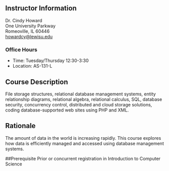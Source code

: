 ## Instructor Information
Dr. Cindy Howard  
One University Parkway  
Romeoville, IL 60446  
[howardcy@lewisu.edu](mailto:howardcy@lewisu.edu)

### Office Hours
* Time: Tuesday/Thursday 12:30-3:30
* Location: AS-131-L  

##  Course Description  
File storage structures, relational database management systems, entity relationship diagrams, relational algebra, relational calculus, SQL, database security, concurrency control, distributed and cloud storage solutions, coding database-supported web sites using PHP and XML.  


## Rationale
The amount of data in the world is increasing rapidly.  This course explores how data is efficiently managed and accessed using database management systems.


##Prerequisite
Prior or concurrent registration in Introduction to Computer Science
